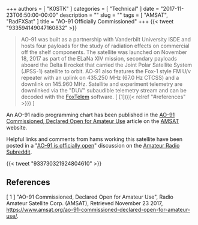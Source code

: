 +++
authors = [ "K0STK" ]
categories = [ "Technical" ]
date = "2017-11-23T06:50:00-00:00"
description = ""
slug = ""
tags = [ "AMSAT", "RadFXSat" ]
title = "AO-91 Officially Commissioned"
+++
{{< tweet "933594149047160832" >}}
<!--more-->

>AO-91 was built as a partnership with Vanderbilt University ISDE and
>hosts four payloads for the study of radiation effects on commercial
>off the shelf components. The satellite was launched on November 18,
>2017 as part of the ELaNa XIV mission, secondary payloads aboard the
>Delta II rocket that carried the Joint Polar Satellite System (JPSS-1)
>satellite to orbit. AO-91 also features the Fox-1 style FM U/v repeater
>with an uplink on 435.250 MHz (67.0 Hz CTCSS) and a downlink on 145.960
>MHz. Satellite and experiment telemetry are downlinked via the "DUV"
>subaudible telemetry stream and can be decoded with the
>[FoxTelem](https://www.amsat.org/foxtelem-software-for-windows-mac-linux/)
>software.
<span style="font-style:normal;">[ [1]({{< relref "#references" >}}) ]</span>

An AO-91 radio programming chart has been published in the
[AO-91 Commissioned, Declared Open for Amateur Use](https://www.amsat.org/ao-91-commissioned-declared-open-for-amateur-use/) article on the 
[AMSAT](https://www.amsat.org/) website.

Helpful links and comments from hams working this satellite have been
posted in a
"[AO-91 is officially open](https://www.reddit.com/r/amateurradio/comments/7exzh8/ao91_is_officially_open/)"
discussion on the
[Amateur Radio Subreddit](https://www.reddit.com/r/amateurradio/).

{{< tweet "933730321924804610" >}}

## References

[ 1 ] "AO-91 Commissioned, Declared Open for Amateur Use",
Radio Amateur Satellite Corp. (AMSAT), Retrieved November 23 2017,
https://www.amsat.org/ao-91-commissioned-declared-open-for-amateur-use/.
